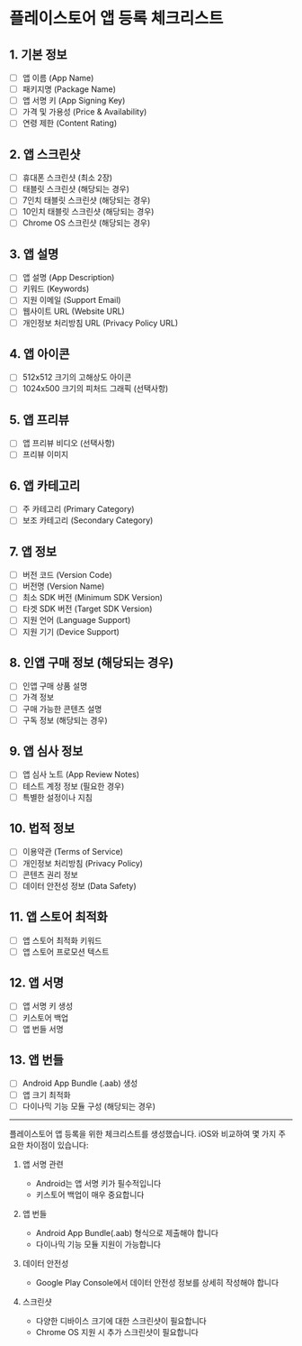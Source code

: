 # 플레이스토어 앱 등록 체크리스트

## 1. 기본 정보
- [ ] 앱 이름 (App Name)
- [ ] 패키지명 (Package Name)
- [ ] 앱 서명 키 (App Signing Key)
- [ ] 가격 및 가용성 (Price & Availability)
- [ ] 연령 제한 (Content Rating)

## 2. 앱 스크린샷
- [ ] 휴대폰 스크린샷 (최소 2장)
- [ ] 태블릿 스크린샷 (해당되는 경우)
- [ ] 7인치 태블릿 스크린샷 (해당되는 경우)
- [ ] 10인치 태블릿 스크린샷 (해당되는 경우)
- [ ] Chrome OS 스크린샷 (해당되는 경우)

## 3. 앱 설명
- [ ] 앱 설명 (App Description)
- [ ] 키워드 (Keywords)
- [ ] 지원 이메일 (Support Email)
- [ ] 웹사이트 URL (Website URL)
- [ ] 개인정보 처리방침 URL (Privacy Policy URL)

## 4. 앱 아이콘
- [ ] 512x512 크기의 고해상도 아이콘
- [ ] 1024x500 크기의 피처드 그래픽 (선택사항)

## 5. 앱 프리뷰
- [ ] 앱 프리뷰 비디오 (선택사항)
- [ ] 프리뷰 이미지

## 6. 앱 카테고리
- [ ] 주 카테고리 (Primary Category)
- [ ] 보조 카테고리 (Secondary Category)

## 7. 앱 정보
- [ ] 버전 코드 (Version Code)
- [ ] 버전명 (Version Name)
- [ ] 최소 SDK 버전 (Minimum SDK Version)
- [ ] 타겟 SDK 버전 (Target SDK Version)
- [ ] 지원 언어 (Language Support)
- [ ] 지원 기기 (Device Support)

## 8. 인앱 구매 정보 (해당되는 경우)
- [ ] 인앱 구매 상품 설명
- [ ] 가격 정보
- [ ] 구매 가능한 콘텐츠 설명
- [ ] 구독 정보 (해당되는 경우)

## 9. 앱 심사 정보
- [ ] 앱 심사 노트 (App Review Notes)
- [ ] 테스트 계정 정보 (필요한 경우)
- [ ] 특별한 설정이나 지침

## 10. 법적 정보
- [ ] 이용약관 (Terms of Service)
- [ ] 개인정보 처리방침 (Privacy Policy)
- [ ] 콘텐츠 권리 정보
- [ ] 데이터 안전성 정보 (Data Safety)

## 11. 앱 스토어 최적화
- [ ] 앱 스토어 최적화 키워드
- [ ] 앱 스토어 프로모션 텍스트

## 12. 앱 서명
- [ ] 앱 서명 키 생성
- [ ] 키스토어 백업
- [ ] 앱 번들 서명

## 13. 앱 번들
- [ ] Android App Bundle (.aab) 생성
- [ ] 앱 크기 최적화
- [ ] 다이나믹 기능 모듈 구성 (해당되는 경우) 

---

플레이스토어 앱 등록을 위한 체크리스트를 생성했습니다. iOS와 비교하여 몇 가지 주요한 차이점이 있습니다:

1. 앱 서명 관련
   - Android는 앱 서명 키가 필수적입니다
   - 키스토어 백업이 매우 중요합니다

2. 앱 번들
   - Android App Bundle(.aab) 형식으로 제출해야 합니다
   - 다이나믹 기능 모듈 지원이 가능합니다

3. 데이터 안전성
   - Google Play Console에서 데이터 안전성 정보를 상세히 작성해야 합니다

4. 스크린샷
   - 다양한 디바이스 크기에 대한 스크린샷이 필요합니다
   - Chrome OS 지원 시 추가 스크린샷이 필요합니다


